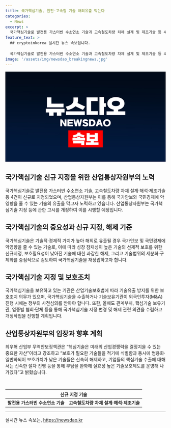 ```yaml
---
title: 국가핵심기술, 원전·고속철 기술 해외유출 막는다
categories:
  - News
excerpt: >
  국가핵심기술로 발전용 가스터빈 수소연소 기술과 고속철도차량 차체 설계 및 제조기술 등 4건을 지정했다. 대응 속도 높아진 기술발전에 맞춰 핵심기술을 재점검하고, 성장 잠재성이 높은 기술의 선제적 보호를 위해 신규지정을 했다. 앞으로도 관련 부처와 협회를 통해 핵심기술의 지정, 변경 및 해제에 대한 의견을 수렴하고 개정 작업을 진행할 예정이다. 국가핵심기술을 가진 기관은 기술유출 방지와 외국인투자 시 정부의 사전심의를 받아야 하며, 산업부는 효과적인 기술보호제도를 운영해갈 계획이다.
feature_text: >
  ## cryptoinkorea 실시간 뉴스 속보입니다.

  국가핵심기술로 발전용 가스터빈 수소연소 기술과 고속철도차량 차체 설계 및 제조기술 등 4건을 지정했다. 대응 속도 높아진 기술발전에 맞춰 핵심기술을 재점검하고, 성장 잠재성이 높은 기술의 선제적 보호를 위해 신규지정을 했다. 앞으로도 관련 부처와 협회를 통해 핵심기술의 지정, 변경 및 해제에 대한 의견을 수렴하고 개정 작업을 진행할 예정이다. 국가핵심기술을 가진 기관은 기술유출 방지와 외국인투자 시 정부의 사전심의를 받아야 하며, 산업부는 효과적인 기술보호제도를 운영해갈 계획이다.
image: '/assets/img/newsdao_breakingnews.jpg'
---
```


<p><img src="/assets/img/newsdao_breakingnews.jpg" alt="cryptoinkorea 속보" /></p>

<h2 data-ke-size="size26">국가핵심기술 신규 지정을 위한 산업통상자원부의 노력</h2>

<p data-ke-size="size16">국가핵심기술로 발전용 가스터빈 수소연소 기술, 고속철도차량 차체 설계·해석·제조기술 등 4건이 신규로 지정되었으며, 산업통상자원부는 이를 통해 국가안보와 국민경제에 악영향을 줄 수 있는 기술의 유출을 막고자 노력하고 있습니다. 산업통상자원부는 국가핵심기술 지정 등에 관한 고시를 개정하여 이를 시행할 예정입니다.</p>

<h2 data-ke-size="size26">국가핵심기술의 중요성과 신규 지정, 해제 기준</h2>

<p data-ke-size="size16">국가핵심기술은 기술적·경제적 가치가 높아 해외로 유출될 경우 국가안보 및 국민경제에 악영향을 줄 수 있는 기술로, 이에 따라 성장 잠재성이 높은 기술의 선제적 보호를 위한 신규지정, 보호필요성이 낮아진 기술에 대한 과감한 해제, 그리고 기술범위의 세분화·구체화를 중점적으로 검토하여 국가핵심기술을 재정립하고자 합니다.</p>

<h2 data-ke-size="size26">국가핵심기술 지정 및 보호조치</h2>

<p data-ke-size="size16">국가핵심기술을 보유하고 있는 기관은 산업기술보호법에 따라 기술유출 방지를 위한 보호조치 의무가 있으며, 국가핵심기술을 수출하거나 기술보유기관이 외국인투자(M&A) 진행 시에는 정부의 사전심의를 받아야 합니다. 또한, 올해도 관계부처, 핵심기술 보유기관, 업종별 협회·단체 등을 통해 국가핵심기술 지정·변경 및 해제 관련 의견을 수렴하고 개정작업을 진행할 계획입니다.</p>

<h2 data-ke-size="size26">산업통상자원부의 입장과 향후 계획</h2>

<p data-ke-size="size16">최우혁 산업부 무역안보정책관은 “핵심기술은 미래의 산업경쟁력을 결정지을 수 있는 중요한 자산”이라고 강조하고 “보호가 필요한 기술들을 적기에 식별함과 동시에 범용화·일반화되어 보호가치가 낮은 기술들은 신속히 해제하고, 기업들의 핵심기술 수출에 대해서는 신속한 절차 진행 등을 통해 부담을 완화해 실효성 높은 기술보호제도를 운영해 나가겠다”고 밝혔습니다.</p>

<p data-ke-size="size16">&nbsp;</p>

<table>
    <thead>
        <tr>
            <th colspan="2" style="text-align: center; height: 17px;"><b>신규 지정 기술</b></th>
        </tr>
    </thead>
    <tbody>
        <tr>
            <td style="text-align: center; height: 17px;"><b>발전용 가스터빈 수소연소 기술</b></td>
            <td style="text-align: center; height: 17px;"><b>고속철도차량 차체 설계·해석·제조기술</b></td>
        </tr>
    </tbody>
</table>

<p data-ke-size="size16"></p>

<hr>

<p data-ke-size="size16"></p>

실시간 뉴스 속보는, <a href="https://newsdao.kr" rel="dofollow">https://newsdao.kr</a>


